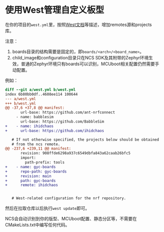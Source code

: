 # 使用West管理自定义板型

在你的项目的`west.yml`里，按照[West文档](https://docs.zephyrproject.org/latest/develop/west/manifest.html)等描述，增加remotes源和projects库。

注意：
1. boards目录的结构需要是固定的，即`boards/<arch>/<board_name>`。
2. child_image和configuration目录只在NCS SDK及其附带的Zephyr环境生效，普通的Zephyr环境只有boards可以识别，MCUboot相关配置仍然需要手动配置。

例如：
```diff
diff --git a/west.yml b/west.yml
index 6b80bb0df..4608ee114 100644
--- a/west.yml
+++ b/west.yml
@@ -37,6 +37,8 @@ manifest:
       url-base: https://github.com/ant-nrfconnect
     - name: babblesim
       url-base: https://github.com/BabbleSim
+    - name: ihidchaos
+      url-base: https://github.com/ihidchaos

   # If not otherwise specified, the projects below should be obtained
   # from the ncs remote.
@@ -237,6 +239,11 @@ manifest:
       revision: 908ffde6298a937c6549dbfa843a62caab26bfc5
       import:
         path-prefix: tools
+    - name: gyc-boards
+      repo-path: gyc-boards
+      revision: main
+      path: gyc-boards
+      remote: ihidchaos


   # West-related configuration for the nrf repository.
```

然后在拉取仓库以后执行`west update`即可。

NCS会自动识别到你的版型、MCUboot配置、静态分区等，不需要在CMakeLists.txt中编写任何代码。